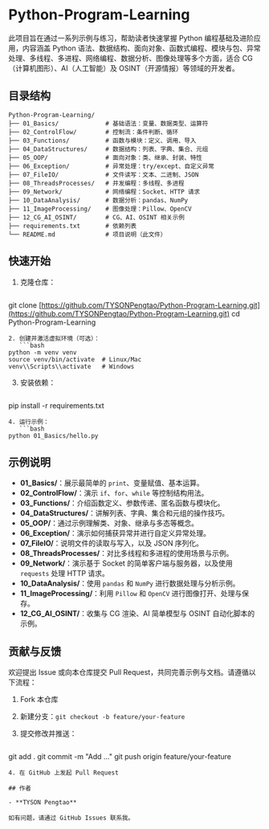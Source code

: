 # Python-Program-Learning

此项目旨在通过一系列示例与练习，帮助读者快速掌握 Python 编程基础及进阶应用，内容涵盖 Python 语法、数据结构、面向对象、函数式编程、模块与包、异常处理、多线程、多进程、网络编程、数据分析、图像处理等多个方面，适合 CG（计算机图形）、AI（人工智能）及 OSINT（开源情报）等领域的开发者。

## 目录结构

```plaintext
Python-Program-Learning/
├── 01_Basics/             # 基础语法：变量、数据类型、运算符
├── 02_ControlFlow/        # 控制流：条件判断、循环
├── 03_Functions/          # 函数与模块：定义、调用、导入
├── 04_DataStructures/     # 数据结构：列表、字典、集合、元组
├── 05_OOP/                # 面向对象：类、继承、封装、特性
├── 06_Exception/          # 异常处理：try/except、自定义异常
├── 07_FileIO/             # 文件读写：文本、二进制、JSON
├── 08_ThreadsProcesses/   # 并发编程：多线程、多进程
├── 09_Network/            # 网络编程：Socket、HTTP 请求
├── 10_DataAnalysis/       # 数据分析：pandas、NumPy
├── 11_ImageProcessing/    # 图像处理：Pillow、OpenCV
├── 12_CG_AI_OSINT/        # CG、AI、OSINT 相关示例
├── requirements.txt       # 依赖列表
└── README.md              # 项目说明（此文件）
```

## 快速开始

1. 克隆仓库：

   ```bash
   ```

git clone [https://github.com/TYSONPengtao/Python-Program-Learning.git](https://github.com/TYSONPengtao/Python-Program-Learning.git)
cd Python-Program-Learning

````
2. 创建并激活虚拟环境（可选）：
   ```bash
python -m venv venv
source venv/bin/activate  # Linux/Mac
venv\\Scripts\\activate   # Windows
````

3. 安装依赖：

   ```bash
   ```

pip install -r requirements.txt

````
4. 运行示例：
   ```bash
python 01_Basics/hello.py
````

## 示例说明

* **01\_Basics/**：展示最简单的 `print`、变量赋值、基本运算。
* **02\_ControlFlow/**：演示 `if`、`for`、`while` 等控制结构用法。
* **03\_Functions/**：介绍函数定义、参数传递、匿名函数与模块化。
* **04\_DataStructures/**：讲解列表、字典、集合和元组的操作技巧。
* **05\_OOP/**：通过示例理解类、对象、继承与多态等概念。
* **06\_Exception/**：演示如何捕获异常并进行自定义异常处理。
* **07\_FileIO/**：说明文件的读取与写入，以及 JSON 序列化。
* **08\_ThreadsProcesses/**：对比多线程和多进程的使用场景与示例。
* **09\_Network/**：演示基于 Socket 的简单客户端与服务器，以及使用 `requests` 处理 HTTP 请求。
* **10\_DataAnalysis/**：使用 `pandas` 和 `NumPy` 进行数据处理与分析示例。
* **11\_ImageProcessing/**：利用 `Pillow` 和 `OpenCV` 进行图像打开、处理与保存。
* **12\_CG\_AI\_OSINT/**：收集与 CG 渲染、AI 简单模型与 OSINT 自动化脚本的示例。

## 贡献与反馈

欢迎提出 Issue 或向本仓库提交 Pull Request，共同完善示例与文档。请遵循以下流程：

1. Fork 本仓库
2. 新建分支：`git checkout -b feature/your-feature`
3. 提交修改并推送：

   ```bash
   ```

git add .
git commit -m "Add ..."
git push origin feature/your-feature

```
4. 在 GitHub 上发起 Pull Request

## 作者

- **TYSON Pengtao**

如有问题，请通过 GitHub Issues 联系我。

```
